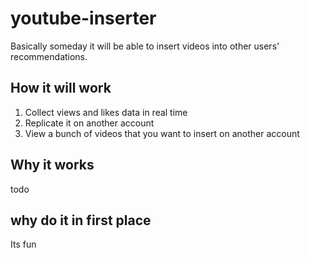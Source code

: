 # youtube-inserter
Basically someday it will be able to insert videos into other users' recommendations.
## How it will work
1. Collect views and likes data in real time
2. Replicate it on another account
3. View a bunch of videos that you want to insert on another account
## Why it works
todo
## why do it in first place
Its fun
